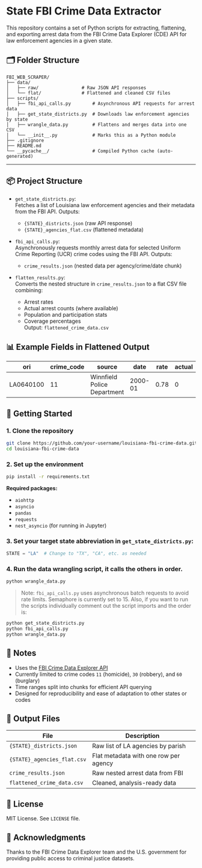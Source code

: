 # State FBI Crime Data Extractor

This repository contains a set of Python scripts for extracting, flattening, and exporting arrest data from the FBI Crime Data Explorer (CDE) API for law enforcement agencies in a given state.

## 🗂 Folder Structure

```
FBI_WEB_SCRAPER/
├── data/
│   ├── raw/                # Raw JSON API responses
│   └── flat/               # Flattened and cleaned CSV files
├── scripts/
│   ├── fbi_api_calls.py        # Asynchronous API requests for arrest data
│   ├── get_state_districts.py  # Downloads law enforcement agencies by state
│   ├── wrangle_data.py         # Flattens and merges data into one CSV
│   └── __init__.py             # Marks this as a Python module
├── .gitignore
├── README.md
└── __pycache__/                # Compiled Python cache (auto-generated)
```

---

## 📦 Project Structure

- `get_state_districts.py`:  
  Fetches a list of Louisiana law enforcement agencies and their metadata from the FBI API. Outputs:

  - `{STATE}_districts.json` (raw API response)
  - `{STATE}_agencies_flat.csv` (flattened metadata)

- `fbi_api_calls.py`:  
  Asynchronously requests monthly arrest data for selected Uniform Crime Reporting (UCR) crime codes using the FBI API. Outputs:

  - `crime_results.json` (nested data per agency/crime/date chunk)

- `flatten_results.py`:  
  Converts the nested structure in `crime_results.json` to a flat CSV file combining:
  - Arrest rates
  - Actual arrest counts (where available)
  - Population and participation stats
  - Coverage percentages  
    Output: `flattened_crime_data.csv`

## 📊 Example Fields in Flattened Output

| ori       | crime_code | source                      | date    | rate | actual | population | coverage_pct |
| --------- | ---------- | --------------------------- | ------- | ---- | ------ | ---------- | ------------ |
| LA0640100 | 11         | Winnfield Police Department | 2000-01 | 0.78 | 0      | 5749       | 92.57        |

## 🚀 Getting Started

### 1. Clone the repository

```bash
git clone https://github.com/your-username/louisiana-fbi-crime-data.git
cd louisiana-fbi-crime-data
```

### 2. Set up the environment

```bash
pip install -r requirements.txt
```

**Required packages:**

- `aiohttp`
- `asyncio`
- `pandas`
- `requests`
- `nest_asyncio` (for running in Jupyter)

### 3. Set your target state abbreviation in `get_state_districts.py`:

```python
STATE = "LA"  # Change to "TX", "CA", etc. as needed
```

### 4. Run the data wrangling script, it calls the others in order.

```bash
python wrangle_data.py
```

> Note: `fbi_api_calls.py` uses asynchronous batch requests to avoid rate limits. Semaphore is currently set to 15. Also, if you want to run the scripts individually comment out the script imports and the order is:

```bash
python get_state_districts.py
python fbi_api_calls.py
python wrangle_data.py
```

## 🧠 Notes

- Uses the [FBI Crime Data Explorer API](https://crime-data-explorer.fr.cloud.gov/api)
- Currently limited to crime codes `11` (homicide), `30` (robbery), and `60` (burglary)
- Time ranges split into chunks for efficient API querying
- Designed for reproducibility and ease of adaptation to other states or codes

## 📁 Output Files

| File                        | Description                           |
| --------------------------- | ------------------------------------- |
| `{STATE}_districts.json`    | Raw list of LA agencies by parish     |
| `{STATE}_agencies_flat.csv` | Flat metadata with one row per agency |
| `crime_results.json`        | Raw nested arrest data from FBI       |
| `flattened_crime_data.csv`  | Cleaned, analysis-ready data          |

## 📜 License

MIT License. See `LICENSE` file.

## 🤝 Acknowledgments

Thanks to the FBI Crime Data Explorer team and the U.S. government for providing public access to criminal justice datasets.
